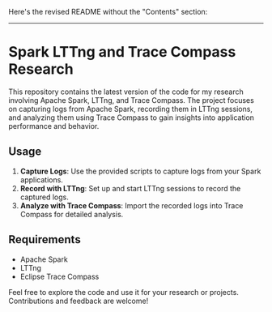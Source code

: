 Here's the revised README without the "Contents" section:

---

# Spark LTTng and Trace Compass Research

This repository contains the latest version of the code for my research involving Apache Spark, LTTng, and Trace Compass. The project focuses on capturing logs from Apache Spark, recording them in LTTng sessions, and analyzing them using Trace Compass to gain insights into application performance and behavior.

## Usage
1. **Capture Logs**: Use the provided scripts to capture logs from your Spark applications.
2. **Record with LTTng**: Set up and start LTTng sessions to record the captured logs.
3. **Analyze with Trace Compass**: Import the recorded logs into Trace Compass for detailed analysis.

## Requirements
- Apache Spark
- LTTng
- Eclipse Trace Compass

Feel free to explore the code and use it for your research or projects. Contributions and feedback are welcome!

